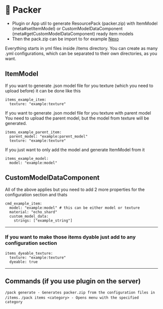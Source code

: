 # 👜 Packer
 - Plugin or App util to generate ResourcePack (packer.zip) with ItemModel (meta#setItemModel) or CustomModelDataComponent (meta#getCustomModelDataComponent) ready item models
 - Then the pack.zip can be import to for example [Nexo](https://docs.nexomc.com/)

Everything starts in yml files inside /items directory.
You can create as many .yml configurations, which can be separated to their own directories, as you want.

## ItemModel
If you want to generate .json model file for you texture (which you need to upload before) it can be done like this
```
items_example_item:
  texture: "example:texture"
```

If you want to generate .json model file for you texture with parent model
You need to upload the parent model, but the model from texture will be generated.
```
items_example_parent_item:
  parent_model: "example:parent_model"
  texture: "example:texture"
```

If you just want to only add the model and generate ItemModel from it
```
items_example_model:
  model: "example:model"
```

## CustomModelDataComponent
All of the above applies but you need to add 2 more properties for the configuration section and thats
```
cmd_example_item:
  model: "example:model" # this can be either model or texture
  material: "echo_shard"
  custom_model_data:
    strings: ["example_string"]
```

-----
### If you want to make those items dyable just add to any configuration section
```
items_dyeable_texture:
  texture: "example:texture"
  dyeable: true
```
-----

## Commands (if you use plugin on the server)
```/pack generate - Generates packer.zip from the configuration files in /items.```
```/pack items <category> - Opens menu with the specified category```
